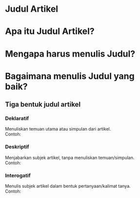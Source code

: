 # Judul Artikel
# Apa itu Judul Artikel?
# Mengapa harus menulis Judul?
# Bagaimana menulis Judul yang baik?
## Tiga bentuk judul artikel
### Deklaratif
Menuliskan temuan utama atau simpulan dari artikel.<br>
Contoh:
### Deskriptif
Menjabarkan subjek artikel, tanpa menuliskan temuan/simpulan.<br>
Contoh:
### Interogatif
Menulis subjek artikel dalam bentuk pertanyaan/kalimat tanya.<br>
Contoh:
